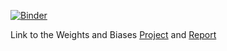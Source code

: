 [![Binder](https://mybinder.org/badge_logo.svg)](https://mybinder.org/v2/gh/SauravMaheshkar/Accelerator-wandb-Tensorboard/HEAD?filepath=notebooks%2FAccelerator%2BW%26B%2BTensorboard.ipynb)

Link to the Weights and Biases [Project](https://wandb.ai/sauravmaheshkar/Accelerator-TensorBoard/overview) and [Report](https://wandb.ai/sauravmaheshkar/Accelerator-TensorBoard/reports/Tensorboard-with-Accelerators-A-Guide--Vmlldzo5Nzk2MzM)
